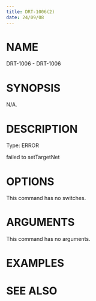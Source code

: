 ```yaml
---
title: DRT-1006(2)
date: 24/09/08
---
```


# NAME

DRT-1006 - DRT-1006

# SYNOPSIS

N/A.

# DESCRIPTION

Type: ERROR

failed to setTargetNet

# OPTIONS

This command has no switches.

# ARGUMENTS

This command has no arguments.

# EXAMPLES

# SEE ALSO
